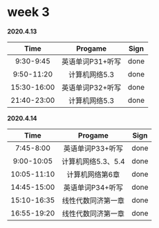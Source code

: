 # week 3

**2020.4.13**

Time|Progame|Sign
|:-----:|:-----:|:-----:|
9:30-9:45|英语单词P31+听写|done
9:50-11:20|计算机网络5.3|done
15:30-16:00|英语单词P32+听写|done
21:40-23:00|计算机网络5.3|done

**2020.4.14**

Time|Progame|Sign
|:-----:|:-----:|:-----:|
7:45-8:00|英语单词P33+听写|done
9:00-10:05|计算机网络5.3、5.4|done
10:05-11:10|计算机网络第6章|done
14:45-15:00|英语单词P34+听写|done
15:10-16:35|线性代数同济第一章|done
16:55-19:20|线性代数同济第一章|done